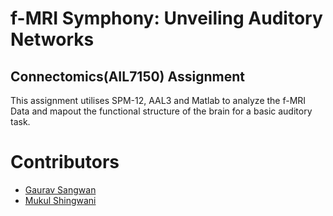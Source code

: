 # f-MRI Symphony: Unveiling Auditory Networks
## Connectomics(AIL7150) Assignment

This assignment utilises SPM-12, AAL3 and Matlab to analyze the f-MRI Data and mapout the functional structure of the brain for a basic auditory task.

# Contributors

- [Gaurav Sangwan](https://github.com/gauravsangwan)
- [Mukul Shingwani](https://github.com/Mukulshingwani)